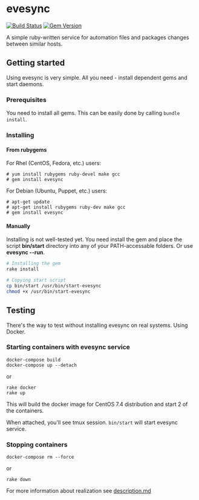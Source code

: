 # evesync
[![Build Status](https://travis-ci.org/mrexox/evesync.svg?branch=master)](https://travis-ci.org/mrexox/evesync)
[![Gem Version](https://badge.fury.io/rb/evesync.svg)](https://badge.fury.io/rb/evesync)

A simple ruby-written service for automation files and packages changes between similar hosts.

## Getting started
Using evesync is very simple. All you need - install dependent gems and start daemons.

### Prerequisites

You need to install all gems. This can be easily done by calling `bundle install`.

### Installing

#### From rubygems

For Rhel (CentOS, Fedora, etc.) users:
```
# yum install rubygems ruby-devel make gcc
# gem install evesync
```

For Debian (Ubuntu, Puppet, etc.) users:
```
# apt-get update
# apt-get install rubygems ruby-dev make gcc
# gem install evesync
```

#### Manually

Installing is not well-tested yet. You need install the gem and place the script **bin/start** directory into any of your PATH-accessable folders. Or use **evesync --run**.

```bash
# Installing the gem
rake install

# Copying start script
cp bin/start /usr/bin/start-evesync
chmod +x /usr/bin/start-evesync
```

## Testing
There's the way to test without installing evesync on real systems. Using Docker.

### Starting containers with evesync service

```
docker-compose build
docker-compose up --detach
```
or
```
rake docker
rake up
```

This will build the docker image for CentOS 7.4 distribution and start 2 of the containers.

When attached, you'll see tmux session. `bin/start` will start evesync service.

### Stopping containers

```
docker-compose rm --force
```
or
```
rake down
```

For more information about realization see [description.md](./description.md)
